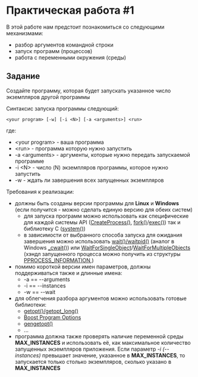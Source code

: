 # Практическая работа #1

В этой работе нам предстоит познакомиться со следующими механизмами:
- разбор аргументов командной строки
- запуск программ (процессов)
- работа с переменными окружения (среды)

## Задание
Создайте программу, которая будет запускать указанное число экземпляров другой программы

Синтаксис запуска программы следующий:
```
<your program> [-w] [-i <N>] [-a <arguments>] <run> 
```
где:
- \<your program\> - ваша программа
- \<run\> - программа которую нужно запустить
- -a \<arguments\> - аргументы, которые нужно передать запускаемой программе
- -i \<N\> - число (N) экземпляров программы, которое нужно запустить
- -w - ждать ли завершения всех запущенных экземпляров

Требования к реализации:
- должны быть созданы версии программы для **Linux** и **Windows** (если получится - можно сделать единую версию для обеих систем)
  - для запуска программ можно использовать как специфические для каждой системы API ([CreateProcess()](https://docs.microsoft.com/en-us/windows/desktop/api/processthreadsapi/nf-processthreadsapi-createprocessw), [fork()](https://linux.die.net/man/2/fork)/[exec()](https://linux.die.net/man/2/fork)) так и библиотеку C ([system()](https://linux.die.net/man/3/system))
  - в зависимости от выбранного способа запуска для ожидания завершения можно использовать [wait()/waitpid()](https://linux.die.net/man/2/waitpid) (аналог в Windows [_cwait()](https://docs.microsoft.com/en-us/cpp/c-runtime-library/reference/cwait)) или [WaitForSingleObject](https://docs.microsoft.com/en-us/windows/desktop/api/synchapi/nf-synchapi-waitforsingleobject)/[WaitForMultipleObjects](https://docs.microsoft.com/en-us/windows/desktop/api/synchapi/nf-synchapi-waitformultipleobjects) (хэндл запущенного процесса можно получить из структуры [PPROCESS_INFORMATION](https://docs.microsoft.com/en-us/windows/desktop/api/processthreadsapi/ns-processthreadsapi-_process_information),)
- помимо короткой версии имен параметров, должны поддерживаться также и длинные имена:
  - -a == --arguments
  - -i == --instances
  - -w == --wait
- для облегчения разбора аргументов можно использовать готовые библиотеки:
  - [getopt()/getopt_long()](https://www.gnu.org/software/libc/manual/html_node/Getopt.html)
  - [Boost Program Options](https://www.boost.org/doc/libs/1_68_0/doc/html/program_options.html)
  - [gengetopt()](https://www.gnu.org/software/gengetopt/gengetopt.html)
  - ...
- программа должна также проверять наличие переменной среды **MAX_INSTANCES** и использовать её, как максимальное количество запущенных экземпляров приложения. Если параметр *-i (--instances)* превышает значение, указанное в **MAX_INSTANCES**, то запускается только столько экземпляров, сколько указано в **MAX_INSTANCES**

